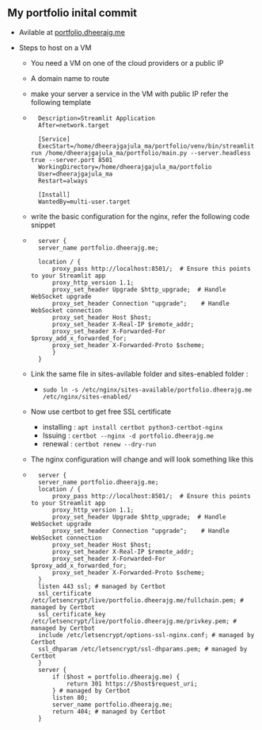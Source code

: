 ## My portfolio inital commit 

- Avilable at [portfolio.dheerajg.me](https://portfolio.dheerajg.me)

- Steps to host on a VM

    - You need a VM on one of the cloud providers or a public IP
    - A domain name to route 
    - make your server a service in the VM with public IP refer the following template

    - ```[Unit]
        Description=Streamlit Application
        After=network.target

        [Service]
        ExecStart=/home/dheerajgajula_ma/portfolio/venv/bin/streamlit run /home/dheerajgajula_ma/portfolio/main.py --server.headless true --server.port 8501
        WorkingDirectory=/home/dheerajgajula_ma/portfolio
        User=dheerajgajula_ma
        Restart=always

        [Install]
        WantedBy=multi-user.target 
        ```

    - write the basic configuration for the nginx, refer the following code snippet     

    - ```
        server {
        server_name portfolio.dheerajg.me;

        location / {
            proxy_pass http://localhost:8501/;  # Ensure this points to your Streamlit app
            proxy_http_version 1.1;
            proxy_set_header Upgrade $http_upgrade;  # Handle WebSocket upgrade
            proxy_set_header Connection "upgrade";    # Handle WebSocket connection
            proxy_set_header Host $host;
            proxy_set_header X-Real-IP $remote_addr;
            proxy_set_header X-Forwarded-For $proxy_add_x_forwarded_for;
            proxy_set_header X-Forwarded-Proto $scheme;
            }
        }
        ```
        

    - Link the same file in sites-avilable folder and sites-enabled folder :
    
        -  ``` sudo ln -s /etc/nginx/sites-available/portfolio.dheerajg.me /etc/nginx/sites-enabled/ ```

    - Now use certbot to get free SSL certificate

        - installing : ``` apt install certbot python3-certbot-nginx ```
        - Issuing : ```certbot --nginx -d portfolio.dheerajg.me```
        - renewal : ``` certbot renew --dry-run  ```

    - The nginx configuration will change and will look something like this 

    - ```
        server {
        server_name portfolio.dheerajg.me;
        location / {
            proxy_pass http://localhost:8501/;  # Ensure this points to your Streamlit app
            proxy_http_version 1.1;
            proxy_set_header Upgrade $http_upgrade;  # Handle WebSocket upgrade
            proxy_set_header Connection "upgrade";    # Handle WebSocket connection
            proxy_set_header Host $host;
            proxy_set_header X-Real-IP $remote_addr;
            proxy_set_header X-Forwarded-For $proxy_add_x_forwarded_for;
            proxy_set_header X-Forwarded-Proto $scheme;
        }
        listen 443 ssl; # managed by Certbot
        ssl_certificate /etc/letsencrypt/live/portfolio.dheerajg.me/fullchain.pem; # managed by Certbot
        ssl_certificate_key /etc/letsencrypt/live/portfolio.dheerajg.me/privkey.pem; # managed by Certbot
        include /etc/letsencrypt/options-ssl-nginx.conf; # managed by Certbot
        ssl_dhparam /etc/letsencrypt/ssl-dhparams.pem; # managed by Certbot
        }
        server {
            if ($host = portfolio.dheerajg.me) {
                return 301 https://$host$request_uri;
            } # managed by Certbot
            listen 80;
            server_name portfolio.dheerajg.me;
            return 404; # managed by Certbot
        }
        ```